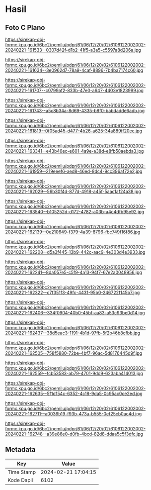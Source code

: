 # Hasil

## Foto C Plano

https://sirekap-obj-formc.kpu.go.id/6bc2/pemilu/pdpr/61/06/12/20/02/6106122002002-20240221-161533--0307d42f-d1b2-41f5-a3a5-c5597a8d206a.jpg

https://sirekap-obj-formc.kpu.go.id/6bc2/pemilu/pdpr/61/06/12/20/02/6106122002002-20240221-161634--3e0962d7-78a9-4caf-8896-7b4ba7174c60.jpg

https://sirekap-obj-formc.kpu.go.id/6bc2/pemilu/pdpr/61/06/12/20/02/6106122002002-20240221-161707--c0799af2-833b-47e0-a647-4403e1823999.jpg

https://sirekap-obj-formc.kpu.go.id/6bc2/pemilu/pdpr/61/06/12/20/02/6106122002002-20240221-161743--a5c8b34a-8d69-4335-b8f0-babdadde6adb.jpg

https://sirekap-obj-formc.kpu.go.id/6bc2/pemilu/pdpr/61/06/12/20/02/6106122002002-20240221-161819--0f05ad45-d477-4b26-a625-34a889ff20ec.jpg

https://sirekap-obj-formc.kpu.go.id/6bc2/pemilu/pdpr/61/06/12/20/02/6106122002002-20240221-163341--e43b46ec-e601-4a9e-a38d-e8fb58aebda3.jpg

https://sirekap-obj-formc.kpu.go.id/6bc2/pemilu/pdpr/61/06/12/20/02/6106122002002-20240221-161959--219eeef6-aed8-46ed-8dc4-9cc396af72e2.jpg

https://sirekap-obj-formc.kpu.go.id/6bc2/pemilu/pdpr/61/06/12/20/02/6106122002002-20240221-162029--56b30f4d-877d-4918-a45f-5aac1af24a38.jpg

https://sirekap-obj-formc.kpu.go.id/6bc2/pemilu/pdpr/61/06/12/20/02/6106122002002-20240221-163540--b105252d-d172-4782-a03b-a4c4dfb95e92.jpg

https://sirekap-obj-formc.kpu.go.id/6bc2/pemilu/pdpr/61/06/12/20/02/6106122002002-20240221-162139--0e210649-f379-4a39-8796-fbc749f16f86.jpg

https://sirekap-obj-formc.kpu.go.id/6bc2/pemilu/pdpr/61/06/12/20/02/6106122002002-20240221-162208--d5a3f445-13b9-442c-aac9-4e303d4e3933.jpg

https://sirekap-obj-formc.kpu.go.id/6bc2/pemilu/pdpr/61/06/12/20/02/6106122002002-20240221-162241--8da057e5-c5f9-4a13-94f7-67e2a0048956.jpg

https://sirekap-obj-formc.kpu.go.id/6bc2/pemilu/pdpr/61/06/12/20/02/6106122002002-20240221-162322--c7f351f3-49fc-4431-95b0-246722f145b7.jpg

https://sirekap-obj-formc.kpu.go.id/6bc2/pemilu/pdpr/61/06/12/20/02/6106122002002-20240221-162406--334f0904-40b0-45bf-aa83-a53c93be0d14.jpg

https://sirekap-obj-formc.kpu.go.id/6bc2/pemilu/pdpr/61/06/12/20/02/6106122002002-20240221-162437--38d5eac3-1191-4b1d-97fb-5f2b46b8cfbb.jpg

https://sirekap-obj-formc.kpu.go.id/6bc2/pemilu/pdpr/61/06/12/20/02/6106122002002-20240221-162505--758f5880-72be-4bf7-96ac-5d8176445d9f.jpg

https://sirekap-obj-formc.kpu.go.id/6bc2/pemilu/pdpr/61/06/12/20/02/6106122002002-20240221-162559--fcb53583-ab79-4701-9dd9-623aba414013.jpg

https://sirekap-obj-formc.kpu.go.id/6bc2/pemilu/pdpr/61/06/12/20/02/6106122002002-20240221-162635--5f1d154c-6352-4c18-9da5-0c95ac0ce2ed.jpg

https://sirekap-obj-formc.kpu.go.id/6bc2/pemilu/pdpr/61/06/12/20/02/6106122002002-20240221-162711--a0036b19-f93b-473a-b555-0ef25cb0ac4d.jpg

https://sirekap-obj-formc.kpu.go.id/6bc2/pemilu/pdpr/61/06/12/20/02/6106122002002-20240221-162748--a39e86e0-d0fb-4bcd-82d8-ddaa5c5f3dfc.jpg


## Metadata

| Key        | Value               |
| ---------- | ------------------- |
| Time Stamp | 2024-02-21 17:04:15 |
| Kode Dapil | 6102                |



